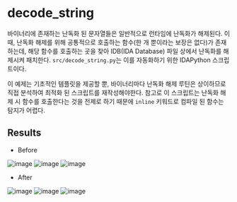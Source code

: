 # decode_string
바이너리에 존재하는 난독화 된 문자열들은 일반적으로 런타임에 난독화가 해제된다. 이 때, 난독화 해제를 위해 공통적으로 호출하는 함수(한 개 뿐이라는 보장은 없다)가 존재하는데, 해당 함수를 호출하는 곳을 찾아 IDB(IDA Database) 파일 상에서 난독화를 해제시켜 패치한다. `src/decode_string.py`는 이를 자동화하기 위한 IDAPython 스크립트이다. 

이 예제는 기초적인 템플릿을 제공할 뿐, 바이너리마다 난독화 해제 루틴은 상이하므로 직접 분석하여 최적화 된 스크립트를 재작성해야한다. 참고로 이 스크립트는 난독화 해제 시 함수를 호출한다는 것을 전제로 하기 때문에 `inline` 키워드로 컴파일 된 함수는 탐지가 어렵다.

## Results
- Before

![image](https://user-images.githubusercontent.com/49597086/128155181-2abfc218-185c-46b4-9bbd-d59f842b5a81.png)
![image](https://user-images.githubusercontent.com/49597086/128155332-2dafcd5d-54e9-45d8-95a9-282a8acb1021.png)
![image](https://user-images.githubusercontent.com/49597086/128155431-fe14956b-efe3-4e14-8979-0b9f964145f6.png)

- After

![image](https://user-images.githubusercontent.com/49597086/128155798-b29b2104-d889-4560-852e-cb3c9a22d4d2.png)
![image](https://user-images.githubusercontent.com/49597086/128155847-12b6326a-a038-485b-a6cd-dd1a5c4e521b.png)
![image](https://user-images.githubusercontent.com/49597086/128155887-06375e39-a214-4bb9-878a-9c437f0f9445.png)
